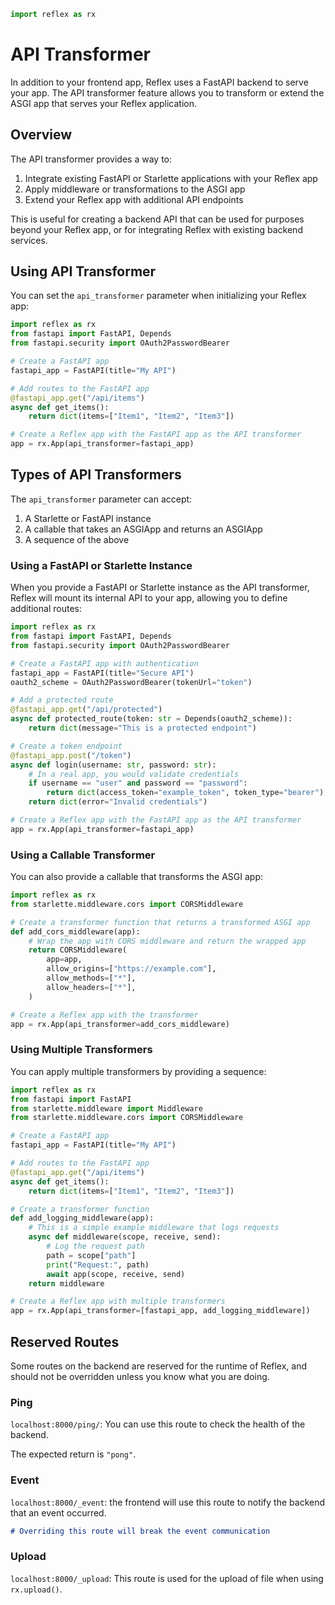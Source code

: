 ```python exec
import reflex as rx
```

# API Transformer

In addition to your frontend app, Reflex uses a FastAPI backend to serve your app. The API transformer feature allows you to transform or extend the ASGI app that serves your Reflex application.

## Overview

The API transformer provides a way to:

1. Integrate existing FastAPI or Starlette applications with your Reflex app
2. Apply middleware or transformations to the ASGI app
3. Extend your Reflex app with additional API endpoints

This is useful for creating a backend API that can be used for purposes beyond your Reflex app, or for integrating Reflex with existing backend services.

## Using API Transformer

You can set the `api_transformer` parameter when initializing your Reflex app:

```python box
import reflex as rx
from fastapi import FastAPI, Depends
from fastapi.security import OAuth2PasswordBearer

# Create a FastAPI app
fastapi_app = FastAPI(title="My API")

# Add routes to the FastAPI app
@fastapi_app.get("/api/items")
async def get_items():
    return dict(items=["Item1", "Item2", "Item3"])

# Create a Reflex app with the FastAPI app as the API transformer
app = rx.App(api_transformer=fastapi_app)
```

## Types of API Transformers

The `api_transformer` parameter can accept:

1. A Starlette or FastAPI instance
2. A callable that takes an ASGIApp and returns an ASGIApp
3. A sequence of the above

### Using a FastAPI or Starlette Instance

When you provide a FastAPI or Starlette instance as the API transformer, Reflex will mount its internal API to your app, allowing you to define additional routes:

```python box
import reflex as rx
from fastapi import FastAPI, Depends
from fastapi.security import OAuth2PasswordBearer

# Create a FastAPI app with authentication
fastapi_app = FastAPI(title="Secure API")
oauth2_scheme = OAuth2PasswordBearer(tokenUrl="token")

# Add a protected route
@fastapi_app.get("/api/protected")
async def protected_route(token: str = Depends(oauth2_scheme)):
    return dict(message="This is a protected endpoint")

# Create a token endpoint
@fastapi_app.post("/token")
async def login(username: str, password: str):
    # In a real app, you would validate credentials
    if username == "user" and password == "password":
        return dict(access_token="example_token", token_type="bearer")
    return dict(error="Invalid credentials")

# Create a Reflex app with the FastAPI app as the API transformer
app = rx.App(api_transformer=fastapi_app)
```

### Using a Callable Transformer

You can also provide a callable that transforms the ASGI app:

```python box
import reflex as rx
from starlette.middleware.cors import CORSMiddleware

# Create a transformer function that returns a transformed ASGI app
def add_cors_middleware(app):
    # Wrap the app with CORS middleware and return the wrapped app
    return CORSMiddleware(
        app=app,
        allow_origins=["https://example.com"],
        allow_methods=["*"],
        allow_headers=["*"],
    )

# Create a Reflex app with the transformer
app = rx.App(api_transformer=add_cors_middleware)
```

### Using Multiple Transformers

You can apply multiple transformers by providing a sequence:

```python box
import reflex as rx
from fastapi import FastAPI
from starlette.middleware import Middleware
from starlette.middleware.cors import CORSMiddleware

# Create a FastAPI app
fastapi_app = FastAPI(title="My API")

# Add routes to the FastAPI app
@fastapi_app.get("/api/items")
async def get_items():
    return dict(items=["Item1", "Item2", "Item3"])

# Create a transformer function
def add_logging_middleware(app):
    # This is a simple example middleware that logs requests
    async def middleware(scope, receive, send):
        # Log the request path
        path = scope["path"]
        print("Request:", path)
        await app(scope, receive, send)
    return middleware

# Create a Reflex app with multiple transformers
app = rx.App(api_transformer=[fastapi_app, add_logging_middleware])
```

## Reserved Routes

Some routes on the backend are reserved for the runtime of Reflex, and should not be overridden unless you know what you are doing.

### Ping

`localhost:8000/ping/`: You can use this route to check the health of the backend.

The expected return is `"pong"`.

### Event

`localhost:8000/_event`: the frontend will use this route to notify the backend that an event occurred.

```md alert error
# Overriding this route will break the event communication
```

### Upload

`localhost:8000/_upload`: This route is used for the upload of file when using `rx.upload()`.
